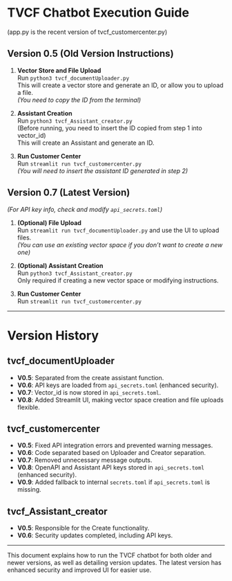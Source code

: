 # TVCF Chatbot Execution Guide

(app.py is the recent version of tvcf_customercenter.py)

## Version 0.5 (Old Version Instructions)

1. **Vector Store and File Upload**  
   Run `python3 tvcf_documentUploader.py`  
   This will create a vector store and generate an ID, or allow you to upload a file.  
   _(You need to copy the ID from the terminal)_

2. **Assistant Creation**  
   Run `python3 tvcf_Assistant_creator.py`  
   (Before running, you need to insert the ID copied from step 1 into vector_id)  
   This will create an Assistant and generate an ID.

3. **Run Customer Center**  
   Run `streamlit run tvcf_customercenter.py`  
   _(You will need to insert the assistant ID generated in step 2)_

## Version 0.7 (Latest Version)

_(For API key info, check and modify `api_secrets.toml`)_

1. **(Optional) File Upload**  
   Run `streamlit run tvcf_documentUploader.py` and use the UI to upload files.  
   _(You can use an existing vector space if you don’t want to create a new one)_

2. **(Optional) Assistant Creation**  
   Run `python3 tvcf_Assistant_creator.py`  
   Only required if creating a new vector space or modifying instructions.

3. **Run Customer Center**  
   Run `streamlit run tvcf_customercenter.py`

---

# Version History

## tvcf_documentUploader

- **V0.5**: Separated from the create assistant function.
- **V0.6**: API keys are loaded from `api_secrets.toml` (enhanced security).
- **V0.7**: Vector_id is now stored in `api_secrets.toml`.
- **V0.8**: Added Streamlit UI, making vector space creation and file uploads flexible.

## tvcf_customercenter

- **V0.5**: Fixed API integration errors and prevented warning messages.
- **V0.6**: Code separated based on Uploader and Creator separation.
- **V0.7**: Removed unnecessary message outputs.
- **V0.8**: OpenAPI and Assistant API keys stored in `api_secrets.toml` (enhanced security).
- **V0.9**: Added fallback to internal `secrets.toml` if `api_secrets.toml` is missing.

## tvcf_Assistant_creator

- **V0.5**: Responsible for the Create functionality.
- **V0.6**: Security updates completed, including API keys.

---

This document explains how to run the TVCF chatbot for both older and newer versions, as well as detailing version updates. The latest version has enhanced security and improved UI for easier use.
